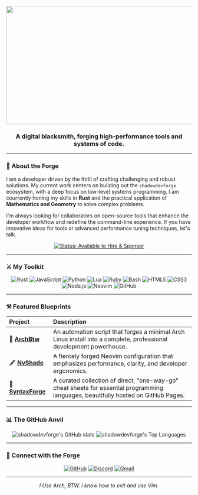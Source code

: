 <div align="center">
 <img width="1280" height="320" alt="ShadowDevForge Banner" src="https://github.com/user-attachments/assets/30b5ed4a-c675-4b7f-aac7-71ad1ced116b" />
</div>

<div align="center">
  <h3>A digital blacksmith, forging high-performance tools and systems of code.</h3>
</div>

---

### 📖 About the Forge

I am a developer driven by the thrill of crafting challenging and robust solutions. My current work centers on building out the `shadowdevforge` ecosystem, with a deep focus on low-level systems programming. I am courrently honing my skills in **Rust** and the practical application of **Mathematics and Geometry** to solve complex problems.

I'm always looking for collaborators on open-source tools that enhance the developer workflow and redefine the command-line experience. If you have innovative ideas for tools or advanced performance tuning techniques, let's talk.

<div align="center">
  <a href="mailto:shadowdevforge+contact@gmail.com">
    <img src="https://img.shields.io/badge/Status-Available%20to%20Hire%20%26%20Sponsor-brightgreen?style=for-the-badge" alt="Status: Available to Hire & Sponsor"/>
  </a>
</div>

---

### ⚔️ My Toolkit

<p align="center">
  <img src="https://img.shields.io/badge/Rust-000000?style=for-the-badge&logo=rust&logoColor=white" alt="Rust"/>
  <img src="https://img.shields.io/badge/JavaScript-F7DF1E?style=for-the-badge&logo=javascript&logoColor=black" alt="JavaScript"/>
  <img src="https://img.shields.io/badge/Python-3776AB?style=for-the-badge&logo=python&logoColor=white" alt="Python"/>
  <img src="https://img.shields.io/badge/Lua-2C2D72?style=for-the-badge&logo=lua&logoColor=white" alt="Lua"/>
  <img src="https://img.shields.io/badge/Ruby-CC342D?style=for-the-badge&logo=ruby&logoColor=white" alt="Ruby"/>
  <img src="https://img.shields.io/badge/Bash-4EAA25?style=for-the-badge&logo=gnubash&logoColor=white" alt="Bash"/>
  <img src="https://img.shields.io/badge/HTML5-E34F26?style=for-the-badge&logo=html5&logoColor=white" alt="HTML5"/>
  <img src="https://img.shields.io/badge/CSS3-1572B6?style=for-the-badge&logo=css3&logoColor=white" alt="CSS3"/>
  <img src="https://img.shields.io/badge/Node.js-339933?style=for-the-badge&logo=nodedotjs&logoColor=white" alt="Node.js"/>
  <img src="https://img.shields.io/badge/Neovim-57A143?style=for-the-badge&logo=neovim&logoColor=white" alt="Neovim"/>
  <img src="https://img.shields.io/badge/GitHub-181717?style=for-the-badge&logo=github&logoColor=white" alt="GitHub"/>
</p>

---

### ⚒️ Featured Blueprints

| Project | Description |
| :--- | :--- |
| 🐧 **[ArchBtw](https://github.com/shadowdevforge/archbtw)** | An automation script that forges a minimal Arch Linux install into a complete, professional development powerhouse. |
| 🖋️ **[NvShade](https://github.com/shadowdevforge/NvShade)** | A fiercely forged Neovim configuration that emphasizes performance, clarity, and developer ergonomics. |
| 📜 **[SyntaxForge](https://shadowdevforge.github.io/syntaxforge)** | A curated collection of direct, "one-way-go" cheat sheets for essential programming languages, beautifully hosted on GitHub Pages. |

---

### 📊 The GitHub Anvil

<p align="center">
  <img src="https://github-readme-stats.vercel.app/api?username=shadowdevforge&show_icons=true&locale=en&theme=catppuccin_mocha" alt="shadowdevforge's GitHub stats" />
  <img src="https://github-readme-stats.vercel.app/api/top-langs?username=shadowdevforge&show_icons=true&locale=en&layout=compact&theme=catppuccin_mocha" alt="shadowdevforge's Top Languages" />
</p>

---

### 🔗 Connect with the Forge

<p align="center">
  <a href="https://github.com/shadowdevforge" target="_blank"><img src="https://img.shields.io/badge/GitHub-100000?style=for-the-badge&logo=github&logoColor=white" alt="GitHub"/></a>
  <a href="https://discord.com/users/shadowdev.forge" target="_blank"><img src="https://img.shields.io/badge/Discord-5865F2?style=for-the-badge&logo=discord&logoColor=white" alt="Discord"/></a>
  <a href="mailto:shadowdevforge+contact@gmail.com"><img src="https://img.shields.io/badge/Gmail-D14836?style=for-the-badge&logo=gmail&logoColor=white" alt="Gmail"/></a>
</p>

---

<div align="center">

*I Use Arch, BTW. I know how to exit and use Vim.*

</div>
